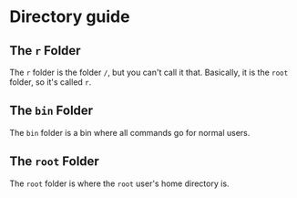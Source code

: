 # Directory guide
## The `r` Folder
The `r` folder is the folder `/`, but you can't call it that. Basically, it is the `root` folder, so it's called `r`.
## The `bin` Folder
The `bin` folder is a bin where all commands go for normal users.
## The `root` Folder
The `root` folder is where the `root` user's home directory is.
